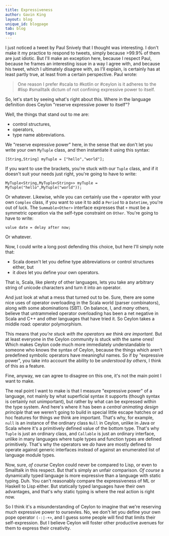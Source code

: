 ```yaml
---
title: Expressiveness
author: Gavin King
layout: blog
unique_id: blogpage
tab: blog
tags:
---
```

I just noticed a tweet by Paul Snively that I thought was interesting.
I don't make it my practice to respond to tweets, simply because >99.9%
of them are just idiotic. But I'll make an exception here, because I
respect Paul, because he frames an interesting issue in a way I agree
with, and because his tweet, which I ultimately disagree with, as I'll
explain, is certainly has at least partly true, at least from a certain
perspective. Paul wrote:

> One reason I prefer #scala to #kotlin or #ceylon is it adheres to the #lisp #smalltalk 
> dictum of not confining expressive power to itself.

So, let's start by seeing what's right about this. Where in the language
definition does Ceylon "reserve expressive power to itself"?

Well, the things that stand out to me are:

- control structures,
- operators, 
- type name abbreviations.

We "reserve expressive power" here, in the sense that we don't let you
write your own `MyTuple` class, and then instantiate it using this 
syntax:

    [String,String] myTuple = ["hello","world"];

If you want to use the brackets, you're stuck with our `Tuple` class, and
if it doesn't suit your needs just right, you're going to have to write:

    MyTuple<String,MyTuple<String>> myTuple = MyTuple("hello",MyTuple("world"));

Or whatever. Likewise, while you can certainly use the `+` operator with
your own `Complex` class, if you want to use it to add a `Period` to a
`Datetime`, you're out of luck. The `Summable<Other>` interface expresses 
that `+` must be a symmetric operation via the self-type constraint on
`Other`. You're going to have to write:

    value date = delay after now;

Or whatever.

Now, I could write a long post defending this choice, but here I'll 
simply note that:

- Scala doesn't let you define type abbreviations or control structures 
  either, but
- it _does_ let you define your own operators.

That is, Scala, like plenty of other languages, lets you take any 
arbitrary string of unicode characters and turn it into an operator.

And just look at what a mess that turned out to be. Sure, there are some
nice uses of operator overloading in the Scala world (parser combinators), 
along with some abominations (SBT). On balance, I, and _many_ others, 
believe that untrammeled operator overloading has been a net negative in
Scala and C++ and other languages that have tried it. So Ceylon takes a
middle road: operator polymorphism.

This means that _you're stuck with the operators we think are important._
But at least everyone in the Ceylon community is stuck with the same 
ones! Which makes Ceylon code much more immediately understandable to 
someone who knows the syntax of Ceylon, because the things which aren't
predefined symbolic operators have meaningful names. So if by 
"expressive power", you take into account the ability to be _understood
by others_, I think of this as a feature.

Fine, anyway, we can agree to disagree on this one, it's not the main
point I want to make. 

The real point I want to make is that I measure "expressive power" of a 
language, not mainly by what superficial syntax it supports (though 
syntax is certainly not unimportant), but rather by what can be expressed 
within the type system. And here's where it has been a _central animating 
design principle_ that we weren't going to build in special little escape 
hatches or ad hoc features for things _we_ think are important. That's 
why, for example, `null` is an instance of the ordinary class `Null` in 
Ceylon, unlike in Java or Scala where it's a primitively defined value of 
the bottom type. That's why `Tuple` is just an ordinary class, and 
`Callable` is just an ordinary interface, unlike in many languages where 
tuple types and function types are defined primitively. That's why the
operators we _do_ have are mostly defined to operate against generic 
interfaces instead of against an enumerated list of language module 
types.

Now, sure, _of course_ Ceylon could never be compared to Lisp, or even to
Smalltalk in this respect. But that's simply an unfair comparison. _Of 
course_ a dynamically typed language is more expressive than a language 
with static typing. Duh. You can't reasonably compare the expressiveness 
of ML or Haskell to Lisp either. But statically typed languages have their
own advantages, and that's why static typing is where the real action is 
right now.

So I think it's a misunderstanding of Ceylon to imagine that we're 
reserving much expressive power to oursevles. No, we don't let you define
your own pope operator `(-:|-+>`, and I guess some people will find that
limits their self-expression. But I believe Ceylon will foster other
productive avenues for them to express their creativity.
